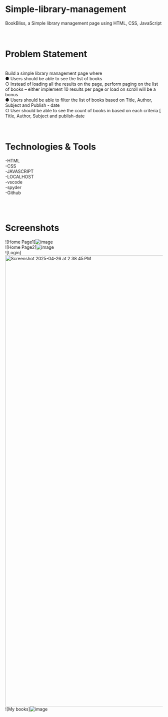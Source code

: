 # Simple-library-management
BookBliss, a Simple library management page using HTML, CSS, JavaScript
<br>
<br>
<br>


# Problem Statement
 <br /> 
Build a simple library management page where <br>
  ● Users should be able to see the list of books <br>
  ○ Instead of loading all the results on the page, perform paging on the list of books – either implement 10 results per page or load on scroll will be a bonus
 <br>  ● Users should be able to filter the list of books based on Title, Author, Subject and Publish - date
<br>   ○ User should be able to see the count of books in based on each criteria [ Title, Author, Subject and publish-date
 <br>
 <br>
 <br>


# Technologies & Tools
 -HTML <br>
 -CSS <br>
 -JAVASCRIPT <br>
 -LOCALHOST <br>
 -vscode <br>
 -spyder <br>
 -Github
 
<br>
<br>


 # Screenshots
 ![Home Page1]![image](https://github.com/user-attachments/assets/c600e218-5c21-44c8-9781-37ab96a4b4da)<br>
![Home Page2]![image](https://github.com/user-attachments/assets/dc299a30-1899-4545-94e7-8424e53b8e29)<br>
![Login]<img width="1440" alt="Screenshot 2025-04-26 at 2 38 45 PM" src="https://github.com/user-attachments/assets/e3b469f1-26de-450b-8cfc-23e4c328670e" /><br>
![My books]![image](https://github.com/user-attachments/assets/2c37a720-1e5b-496b-9737-a973048fdeb7)<br>

  
  


  
